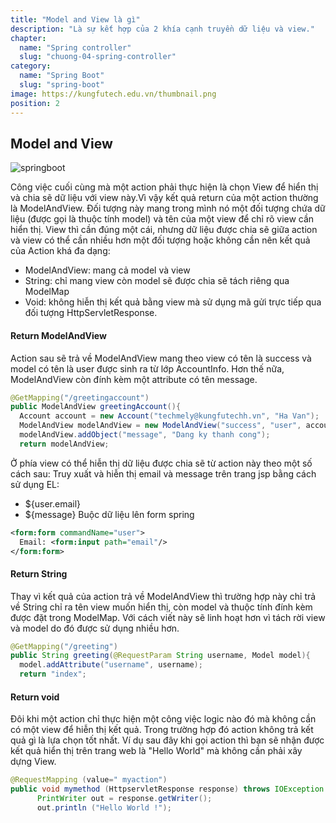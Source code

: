 ```yaml
---
title: "Model and View là gì"
description: "Là sự kết hợp của 2 khía cạnh truyền dữ liệu và view."
chapter:
  name: "Spring controller"
  slug: "chuong-04-spring-controller"
category:
  name: "Spring Boot"
  slug: "spring-boot"
image: https://kungfutech.edu.vn/thumbnail.png
position: 2
---
```


## Model and View

![springboot](https://1.bp.blogspot.com/-OCMnQs3ddyU/XgGHSerSuXI/AAAAAAAAATQ/TjN5MUE3MRoIyhrQ0qQ_unaqbchik_QHACEwYBhgL/s1600/Screen%2BShot%2B2019-12-24%2Bat%2B10.33.44%2BAM.png)

Công việc cuối cùng mà một action phải thực hiện là chọn View để hiển thị và chia sẽ dữ liệu với view này.Vì vậy kết quả return của một action thường là ModelAndView. Đối tượng này mang trong mình nó một đối tượng chứa dữ liệu (được gọi là thuộc tính model) và tên của một view để chỉ rõ view cần hiển thị.
View thì cần đúng một cái, nhưng dữ liệu được chia sẽ giữa action và view có thể cần nhiều hơn một đối tượng hoặc không cần nên kết quả của Action khá đa dạng:

- ModelAndView: mang cả model và view
- String: chỉ mang view còn model sẽ được chia sẽ tách riêng qua ModelMap
- Void: không hiễn thị kết quả bằng view mà sử dụng mã gửi trực tiếp qua đối tượng HttpServletResponse.

#### Return ModelAndView

Action sau sẽ trả về ModelAndView mang theo view có tên là success và model có tên là user được sinh ra từ lớp AccountInfo. Hơn thế nữa, ModelAndView còn đính kèm một attribute có tên message.

```java
@GetMapping("/greetingaccount")
public ModelAndView greetingAccount(){
  Account account = new Account("techmely@kungfutechh.vn", "Ha Van");
  ModelAndView modelAndView = new ModelAndView("success", "user", account),
  modelAndView.addObject("message", "Dang ky thanh cong");
  return modelAndView;
```

Ở phía view có thể hiễn thị dữ liệu được chia sẽ từ action này theo một số cách sau:
Truy xuất và hiễn thị email và message trên trang jsp bằng cách sử dụng EL:

- ${user.email}
- ${message}
  Buộc dữ liệu lên form spring

```xml
<form:form commandName="user">
  Email: <form:input path="email"/>
</form:form>
```

#### Return String

Thay vì kết quả của action trả về ModelAndView thì trường hợp này chỉ trả về String chỉ ra tên view muốn hiển thị, còn model và thuộc tính đính kèm được đặt trong ModelMap. Với cách viết này sẽ linh hoạt hơn vì tách rời view và model do đó được sử dụng nhiều hơn.

```java
@GetMapping("/greeting")
public String greeting(@RequestParam String username, Model model){
  model.addAttribute("username", username);
  return "index";
```

#### Return void

Đôi khi một action chỉ thực hiện một công việc logic nào đó mà không cần có một view để hiễn thị kết quả. Trong trường hợp đó action không trả kết quả gì là lựa chọn tốt nhất. Ví dụ sau đây khi gọi action thì bạn sẽ nhận được kết quả hiển thị trên trang web là "Hello World" mà không cần phải xây dựng View.

```java
@RequestMapping (value=" myaction")
public void mymethod (HttpservletResponse response) throws IOException {
      PrintWriter out = response.getWriter();
      out.println ("Hello World !");
```
